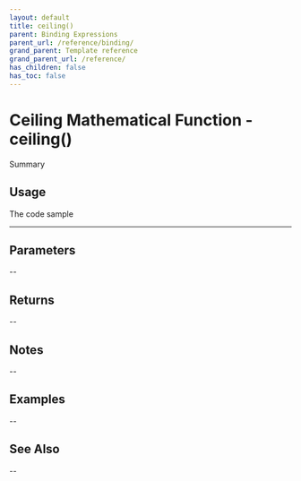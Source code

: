 ```yaml
---
layout: default
title: ceiling()
parent: Binding Expressions
parent_url: /reference/binding/
grand_parent: Template reference
grand_parent_url: /reference/
has_children: false
has_toc: false
---
```


# Ceiling Mathematical Function - ceiling()

Summary

## Usage

 The code sample

---

## Parameters

--

## Returns 

--

## Notes


-- 

## Examples


--


## See Also


--

